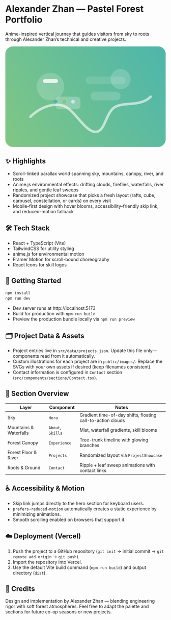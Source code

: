 # Alexander Zhan — Pastel Forest Portfolio

Anime-inspired vertical journey that guides visitors from sky to roots through Alexander Zhan’s technical and creative projects.

![Hero preview](public/images/cp-debugger.svg)

## ✨ Highlights

- Scroll-linked parallax world spanning sky, mountains, canopy, river, and roots
- Anime.js environmental effects: drifting clouds, fireflies, waterfalls, river ripples, and gentle leaf sweeps
- Randomized project showcase that picks a fresh layout (rafts, cube, carousel, constellation, or cards) on every visit
- Mobile-first design with hover blooms, accessibility-friendly skip link, and reduced-motion fallback

## 🛠️ Tech Stack

- React + TypeScript (Vite)
- TailwindCSS for utility styling
- anime.js for environmental motion
- Framer Motion for scroll-bound choreography
- React Icons for skill logos

## 🚀 Getting Started

```bash
npm install
npm run dev
```

- Dev server runs at http://localhost:5173
- Build for production with `npm run build`
- Preview the production bundle locally via `npm run preview`

## 🗂️ Project Data & Assets

- Project entries live in `src/data/projects.json`. Update this file only—components read from it automatically.
- Custom illustrations for each project are in `public/images/`. Replace the SVGs with your own assets if desired (keep filenames consistent).
- Contact information is configured in `Contact` section (`src/components/sections/Contact.tsx`).

## 🧭 Section Overview

| Layer | Component | Notes |
|-------|-----------|-------|
| Sky | `Hero` | Gradient time-of-day shifts, floating call-to-action clouds |
| Mountains & Waterfalls | `About`, `Skills` | Mist, waterfall gradients, skill blooms |
| Forest Canopy | `Experience` | Tree-trunk timeline with glowing branches |
| Forest Floor & River | `Projects` | Randomized layout via `ProjectShowcase` |
| Roots & Ground | `Contact` | Ripple + leaf sweep animations with contact links |

## ♿ Accessibility & Motion

- Skip link jumps directly to the hero section for keyboard users.
- `prefers-reduced-motion` automatically creates a static experience by minimizing animations.
- Smooth scrolling enabled on browsers that support it.

## ☁️ Deployment (Vercel)

1. Push the project to a GitHub repository (`git init` → initial commit → `git remote add origin` → `git push`).
2. Import the repository into Vercel.
3. Use the default Vite build command (`npm run build`) and output directory (`dist`).

## 🤝 Credits

Design and implementation by Alexander Zhan — blending engineering rigor with soft forest atmospheres. Feel free to adapt the palette and sections for future co-op seasons or new projects.

